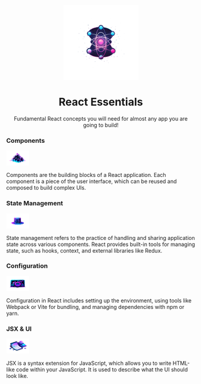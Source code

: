 <p align="center">
  <img src="./src/assets/react-core-concepts.png" alt="Stylized atom" width="200" height="200" />
</p>

<h1 align="center">React Essentials</h1>

<p align="center">
  Fundamental React concepts you will need for almost any app you are going to build!
</p>

### Components

<img src="./src/assets/components.png" alt="Components" width="60" height="40" />

Components are the building blocks of a React application. Each component is a piece of the user interface, which can be reused and composed to build complex UIs.

### State Management

<img src="./src/assets/state-mgmt.png" alt="State Management" width="60" height="40" />

State management refers to the practice of handling and sharing application state across various components. React provides built-in tools for managing state, such as hooks, context, and external libraries like Redux.

### Configuration

<img src="./src/assets/config.png" alt="Configuration" width="60" height="40" />

Configuration in React includes setting up the environment, using tools like Webpack or Vite for bundling, and managing dependencies with npm or yarn.

### JSX & UI

<img src="./src/assets/jsx-ui.png" alt="JSX & UI" width="60" height="40" />

JSX is a syntax extension for JavaScript, which allows you to write HTML-like code within your JavaScript. It is used to describe what the UI should look like.
